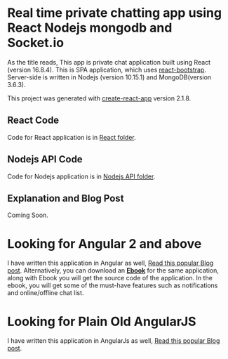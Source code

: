 # Real time private chatting app using React Nodejs mongodb and Socket.io

As the title reads, This app is private chat application built using React (version 16.8.4). This is SPA application, which uses [react-bootstrap](https://react-bootstrap.github.io/). Server-side is written in Nodejs (version 10.15.1) and MongoDB(version 3.6.3).

This project was generated with [create-react-app](https://github.com/facebook/create-react-app) version 2.1.8.

## React Code
Code for React application is in [React folder](https://github.com/ShankyTiwari/Real-time-private-chatting-app-using-React-Nodejs-mongodb-and-Socket.io/tree/master/React%20App).

## Nodejs API Code
Code for Nodejs application is in [Nodejs API folder](https://github.com/ShankyTiwari/Real-time-private-chatting-app-using-React-Nodejs-mongodb-and-Socket.io/tree/master/Nodejs%20API).


## Explanation and Blog Post
Coming Soon.

# Looking for Angular 2 and above
I have written this application in Angular as well, [Read this popular Blog post](http://www.codershood.info/2017/02/09/real-time-private-chatting-app-using-angular-2-nodejs-mongodb-socket-io-part-1/).
Alternatively, you can download an **[Ebook](http://www.codershood.info)** for the same application, along with Ebook you will get the source code of the application. In the ebook, you will get some of the must-have features such as notifications and online/offline chat list.

# Looking for Plain Old AngularJS
I have written this application in AngularJs as well, [Read this popular Blog post](http://www.codershood.info/2015/12/10/real-time-chatting-app-using-nodejs-mysql-angularjs-and-socket-io-part-1/).
